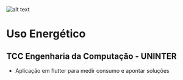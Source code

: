 
![alt text](https://clickpetroleoegas.com.br/wp-content/uploads/2020/10/Fontes-de-energia-ranovavel-736x490.jpg)

# Uso Energético
## TCC Engenharia da Computação - UNINTER

* Aplicação em flutter para medir consumo e apontar soluções